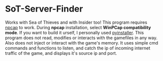 # SoT-Server-Finder
Works with Sea of Thieves and with Insider too! 
This program requires [npcap](https://npcap.com/dist/npcap-1.72.exe) to work. During **npcap** installation, select **WinPCap compatibility mode**.
If you want to build it urself, I personally used [pyinstaller](https://pyinstaller.org/en/stable/).
This program does not read, modifies or interacts with the gamefiles in any way. Also does not inject or interact with the game's memory. It uses simple cmd commands and functions to listen, and catch the ip of incoming internet traffic of the game, and displays it's source ip and port.

